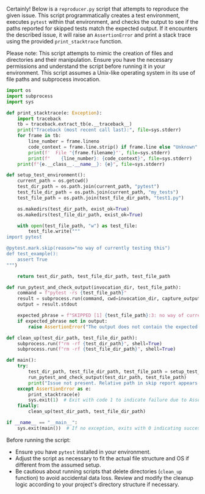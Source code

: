 Certainly! Below is a `reproducer.py` script that attempts to reproduce the given issue. This script programmatically creates a test environment, executes `pytest` within that environment, and checks the output to see if the paths reported for skipped tests match the expected output. If it encounters the described issue, it will raise an `AssertionError` and print a stack trace using the provided `print_stacktrace` function.

Please note: This script attempts to mimic the creation of files and directories and their manipulation. Ensure you have the necessary permissions and understand the script before running it in your environment. This script assumes a Unix-like operating system in its use of file paths and subprocess invocation.

```python
import os
import subprocess
import sys

def print_stacktrace(e: Exception):
    import traceback
    tb = traceback.extract_tb(e.__traceback__)
    print("Traceback (most recent call last):", file=sys.stderr)
    for frame in tb:
        line_number = frame.lineno
        code_context = frame.line.strip() if frame.line else "Unknown"
        print(f'  File "{frame.filename}"', file=sys.stderr)
        print(f"    {line_number}: {code_context}", file=sys.stderr)
    print(f"{e.__class__.__name__}: {e}", file=sys.stderr)

def setup_test_environment():
    current_path = os.getcwd()
    test_dir_path = os.path.join(current_path, "pytest")
    test_file_dir_path = os.path.join(current_path, "my_tests")
    test_file_path = os.path.join(test_file_dir_path, "test1.py")

    os.makedirs(test_dir_path, exist_ok=True)
    os.makedirs(test_file_dir_path, exist_ok=True)

    with open(test_file_path, "w") as test_file:
        test_file.write("""
import pytest

@pytest.mark.skip(reason="no way of currently testing this")
def test_example():
    assert True
""")

    return test_dir_path, test_file_dir_path, test_file_path

def run_pytest_and_check_output(invocation_dir, test_file_path):
    command = f"pytest -rs {test_file_path}"
    result = subprocess.run(command, cwd=invocation_dir, capture_output=True, text=True, shell=True)
    output = result.stdout

    expected_phrase = f"SKIPPED [1] {test_file_path}:3: no way of currently testing this"
    if expected_phrase not in output:
        raise AssertionError("The output does not contain the expected skip report path.")

def clean_up(test_dir_path, test_file_dir_path):
    subprocess.run(f"rm -rf {test_dir_path}", shell=True)
    subprocess.run(f"rm -rf {test_file_dir_path}", shell=True)

def main():
    try:
        test_dir_path, test_file_dir_path, test_file_path = setup_test_environment()
        run_pytest_and_check_output(test_dir_path, test_file_path)
        print("Issue not present. Relative path in skip report appears correctly.")
    except AssertionError as e:
        print_stacktrace(e)
        sys.exit(1)  # Exit with code 1 to indicate failure due to AssertionError.
    finally:
        clean_up(test_dir_path, test_file_dir_path)

if __name__ == "__main__":
    sys.exit(main())  # If no exception, exits with 0 indicating success.
```

Before running the script:
- Ensure you have `pytest` installed in your environment.
- Adjust the script as necessary to fit the actual file structure and OS if different from the assumed setup.
- Be cautious about running scripts that delete directories (`clean_up` function) to avoid accidental data loss. Review and modify the cleanup logic according to your project's directory structure if necessary.